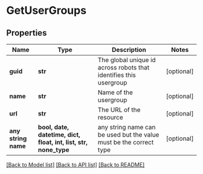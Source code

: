 # GetUserGroups


## Properties
Name | Type | Description | Notes
------------ | ------------- | ------------- | -------------
**guid** | **str** | The global unique id across robots that identifies this usergroup | [optional] 
**name** | **str** | Name of the usergroup | [optional] 
**url** | **str** | The URL of the resource | [optional] 
**any string name** | **bool, date, datetime, dict, float, int, list, str, none_type** | any string name can be used but the value must be the correct type | [optional]

[[Back to Model list]](../README.md#documentation-for-models) [[Back to API list]](../README.md#documentation-for-api-endpoints) [[Back to README]](../README.md)


